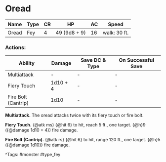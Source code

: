 # Oread

| Name | Type | CR | HP | AC | Speed |
|------|------|----|----|----|-------|
| Oread | Fey | 4 | 49 (9d8 + 9) | 16 | walk: 30 ft. |

### Actions:

| Ability | Damage | Save DC & Type | On Successful Save |
|---------|--------|----------------|--------------------|
| Multiattack | - | - | - |
| Fiery Touch | 1d10 + 4 | - | - |
| Fire Bolt (Cantrip) | 1d10 | - | - |


**Multiattack.** The oread attacks twice with its fiery touch or fire bolt.

**Fiery Touch.** {@atk ms} {@hit 6} to hit, reach 5 ft., one target. {@h}9 ({@damage 1d10 + 4}) fire damage.

**Fire Bolt (Cantrip).** {@atk rs} {@hit 6} to hit, range 120 ft., one target. {@h}5 ({@damage 1d10}) fire damage.

^Tags: #monster #type_fey